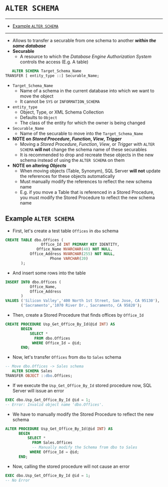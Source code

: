 # `ALTER SCHEMA`

---

- [Example `ALTER SCHEMA`](#example-alter-schema)

---

- Allows to transfer a securable from one schema to another ***within the same database***
- **Securable**
  - A resource to which the *Database Engine Authorization System* controls the access (E.g. A table)

```sql
   ALTER SCHEMA Target_Schema_Name
TRANSFER [ entity_type ::] Securable_Name;
```

- `Target_Schema_Name`
  - Name of a schema in the current database into which we want to move the object
  - It cannot be `SYS` or `INFORMATION_SCHEMA`
- `entity_type`
  - Object, Type, or XML Schema Collection
  - Defaults to `Object`
  - The class of the entity for which the owner is being changed
- `Securable_Name`
  - Name of the securable to move into the `Target_Schema_Name`
- **NOTE on *Stored Procedure*, *Function*, *View*, *Trigger***
  - Moving a *Stored Procedure*, *Function*, *View*, or *Trigger* with `ALTER SCHEMA` **will not** change the schema name of these securables
  - It is recommended to drop and recreate these objects in the new schema instead of using the `ALTER SCHEMA` on them
- **NOTE on altering *Objects***
  - When moving objects (Table, Synonym), SQL Server **will not** update the references for these objects automatically
  - Must manually modify the references to reflect the new schema name
  - E.g. if you move a Table that is referenced in a Stored Procedure, you must modify the Stored Procedure to reflect the new schema name

## Example `ALTER SCHEMA`

- First, let's create a test table `Offices` in `dbo` schema

```sql
CREATE TABLE dbo.Offices (
                Office_Id INT PRIMARY KEY IDENTITY,
              Office_Name NVARCHAR(40) NOT NULL,
           Office_Address NVARCHAR(255) NOT NULL,
                    Phone VARCHAR(20)
       );
```

- And insert some rows into the table

```sql
INSERT INTO dbo.Offices (
           Office_Name,
           Office_Address
       )
VALUES ('Silicon Valley','400 North 1st Street, San Jose, CA 95130'),
       ('Sacramento','1070 River Dr., Sacramento, CA 95820');
```

- Then, create a Stored Procedure that finds offices by `Office_Id`

```sql
CREATE PROCEDURE Usp_Get_Office_By_Id(@id INT) AS
       BEGIN
           SELECT *
             FROM dbo.Offices
            WHERE Office_Id = @id;
       END;
```

- Now, let's transfer `Offices` from `dbo` to `Sales` schema

```sql
-- Move dbo.Offices -> Sales schema
   ALTER SCHEMA Sales
TRANSFER OBJECT ::dbo.Offices;
```

- If we execute the `Usp_Get_Office_By_Id` stored procedure now, SQL Server will issue an error

```sql
EXEC dbo.Usp_Get_Office_By_Id @id = 1;
-- Error: Invalid object name 'dbo.Offices'.
```

- We have to manually modify the Stored Procedure to reflect the new schema

```sql
ALTER PROCEDURE Usp_Get_Office_By_Id(@id INT) AS
      BEGIN
          SELECT *
            FROM Sales.Offices
            -- Manually modify the Schema from dbo to Sales
           WHERE Office_Id = @id;
      END;
```

- Now, calling the stored procedure will not cause an error

```sql
EXEC dbo.Usp_Get_Office_By_Id @id = 1;
-- No Error
```
